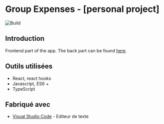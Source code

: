 # Group Expenses - [personal project]
![Build](https://github.com/chloeturchi/group-expenses-front/workflows/React%20build/badge.svg?branch=master)

## Introduction
Frontend part of the app. The back part can be found [here](https://github.com/Monsieur-Wary/group-expenses-back).

## Outils utilisées
- React, react hooks
- Javascript, ES6 +
- TypeScript

## Fabriqué avec
* [Visual Studio Code](https://code.visualstudio.com/) - Editeur de texte
